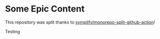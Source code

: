 # Some Epic Content

This repository was split thanks to [symplify/monorepo-split-github-action](https://github.com/symplify/monorepo-split-github-action)!

Testing
